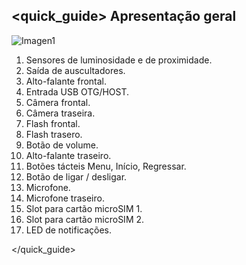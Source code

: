 ## <quick_guide> Apresentação geral

![Imagen1](http://static.energysistem.com/images/manuals/39995/537dadd36d63a.jpg)

1. Sensores de luminosidade e de proximidade.
2. Saída de auscultadores.
3. Alto-falante frontal.
4. Entrada USB OTG/HOST.
5. Câmera frontal.
6. Câmera traseira.
7. Flash frontal.
8. Flash trasero.
9. Botão de volume.
10. Alto-falante traseiro.
11. Botões tácteis Menu, Início, Regressar.
12. Botão de ligar / desligar.
13. Microfone.
14. Microfone traseiro.
15. Slot para cartão microSIM 1.
16. Slot para cartão microSIM 2.
17. LED de notificações.

</quick_guide>
